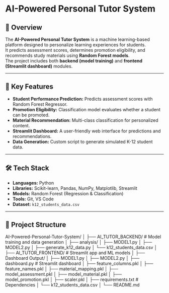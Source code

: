 # AI-Powered Personal Tutor System

## 📌 Overview
The **AI-Powered Personal Tutor System** is a machine learning-based platform designed to personalize learning experiences for students.  
It predicts assessment scores, determines promotion eligibility, and recommends study materials using **Random Forest models**.  
The project includes both **backend (model training)** and **frontend (Streamlit dashboard)** modules.

---

## 🎯 Key Features
- **Student Performance Prediction:** Predicts assessment scores with Random Forest Regressor.
- **Promotion Eligibility:** Classification model evaluates whether a student can be promoted.
- **Material Recommendation:** Multi-class classification for personalized content.
- **Streamlit Dashboard:** A user-friendly web interface for predictions and recommendations.
- **Data Generation:** Custom script to generate simulated K-12 student data.

---

## 🛠 Tech Stack
- **Languages:** Python
- **Libraries:** Scikit-learn, Pandas, NumPy, Matplotlib, Streamlit
- **Models:** Random Forest (Regression & Classification)
- **Tools:** Git, VS Code
- **Dataset:** `k12_students_data.csv`

---

## 📂 Project Structure

AI-Powered-Personal-Tutor-System/
│
├── AI_TUTOR_BACKEND/ # Model training and data generation
│ ├── analysis/
│ ├── MODEL1.py
│ ├── MODEL2.py
│ ├── generate_k12_data.py
│ └── k12_students_data.csv
│
├── AI_TUTOR_FRONTEND/ # Streamlit app and ML models
│ ├── Dashboard Output/
│ ├── MODEL1.py
│ ├── MODEL2.py
│ ├── dashboard.py # Streamlit dashboard
│ ├── feature_columns.pkl
│ ├── feature_names.pkl
│ ├── material_mapping.pkl
│ ├── model_assessment.pkl
│ ├── model_material.pkl
│ ├── model_promotion.pkl
│ ├── scaler.pkl
│ ├── requirements.txt # Dependencies
│ └── k12_students_data.csv
│
└── README.md
